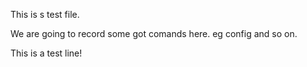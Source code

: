 This is s test file.

We are going to record some got comands here. eg config and so on.

This is a test line!
